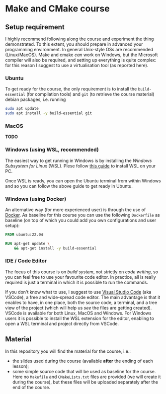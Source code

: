 # Make and CMake course

## Setup requirement

I highly recommend following along the course and experiment the thing demonstrated.
To this extent, you should prepare in advanced your programming environment.
In general Unix-style OSs are recommended (Linux/MacOS). Make and cmake _can_ work on Windows, but the Microsoft compiler will also be required, and setting up everything is quite complex: for this reason I suggest to use a virtualisation tool (as reported here).

### Ubuntu 

To get ready for the course, the only requirement is to install the ``build-essential`` (for compilation tools) and ``git`` (to retrieve the course material) debian packages, i.e. running
``` bash
sudo apt update
sudo apt install -y build-essential git
```

### MacOS
**TODO**

### Windows (using WSL, recommended)

The easiest way to get running in Windows is by installing the _Windows Subsystem for Linux_ (WSL).
Plese follow [this guide](https://learn.microsoft.com/en-us/windows/wsl/install) to install WSL on your PC.

Once WSL is ready, you can open the Ubuntu terminal from within Windows and so you can follow the above guide to get ready in Ubuntu.


### Windows (using Docker)

An alternative way (for more experienced user) is through the use of [Docker](https://www.docker.com).
As baseline for this course you can use the following ``Dockerfile`` as baseline (on top of which you could add you own configurations and user setup):
``` Dockerfile
FROM ubuntu:22.04

RUN apt-get update \
    && apt-get install -y build-essential
```


### IDE / Code Editor

The focus of this course is on _build system_, not strictly on _code writing_, so you can feel free to use your favourite code editor. 
In practice, all is really required is just a terminal in which it is possible to run the commands.

If you don't know what to use, I suggest to use [Visual Studio Code](https://code.visualstudio.com/) (aka VSCode), a free and wide-spread code editor. The main advantage is that it enables to have, in one place, both the source code, a terminal, and a tree view of the project (which will help us _see_ the files are getting created).
VSCode is available for both Linux, MacOS and Windows. For Windows users it is possible to install the WSL extension for the editor, enabling to open a WSL terminal and project directly from VSCode.


## Material

In this repository you will find the material for the course, i.e.:
- the slides used during the course (available **after** the ending of each lesson);
- some simple source code that will be used as baseline for the course. Here no ``Makefile`` and ``CMakeLists.txt`` files are provided (we will create it during the course), but these files will be uploaded separately after the end of the course.

